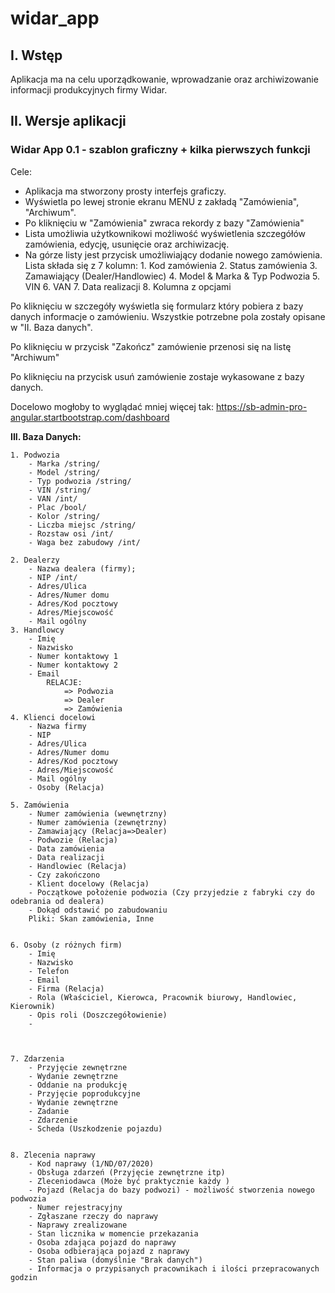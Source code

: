 # widar_app 

## I. Wstęp

Aplikacja ma na celu uporządkowanie, wprowadzanie oraz archiwizowanie informacji produkcyjnych firmy Widar. 
    

## II. Wersje aplikacji

### Widar App 0.1 - szablon graficzny + kilka pierwszych funkcji 

Cele:
- Aplikacja ma stworzony prosty interfejs graficzy. 
- Wyświetla po lewej stronie ekranu MENU z zakładą "Zamówienia", "Archiwum". 
- Po kliknięciu w "Zamówienia" zwraca rekordy z bazy "Zamówienia" 
- Lista umożliwia użytkownikowi możliwość wyświetlenia szczegółów zamówienia, edycję, usunięcie oraz archiwizację. 
- Na górze listy jest przycisk umożliwiający dodanie nowego zamówienia. Lista składa się z 7 kolumn:
            1. Kod zamówienia
            2. Status zamówienia
            3. Zamawiający (Dealer/Handlowiec)
            4. Model & Marka & Typ Podwozia
            5. VIN 
            6. VAN 
            7. Data realizacji
            8. Kolumna z opcjami
        
Po kliknięciu w szczegóły wyświetla się formularz który pobiera z bazy danych informacje o zamówieniu. Wszystkie potrzebne pola zostały opisane w "II. Baza danych". 

Po kliknięciu w przycisk "Zakończ" zamówienie przenosi się na listę "Archiwum"

Po kliknięciu na przycisk usuń zamówienie zostaje wykasowane z bazy danych. 

Docelowo mogłoby to wyglądać mniej więcej tak: https://sb-admin-pro-angular.startbootstrap.com/dashboard
    

**III. Baza Danych:** 

    1. Podwozia
        - Marka /string/
        - Model /string/
        - Typ podwozia /string/
        - VIN /string/
        - VAN /int/
        - Plac /bool/
        - Kolor /string/
        - Liczba miejsc /string/
        - Rozstaw osi /int/
        - Waga bez zabudowy /int/ 
        
    2. Dealerzy
        - Nazwa dealera (firmy);
        - NIP /int/
        - Adres/Ulica
        - Adres/Numer domu
        - Adres/Kod pocztowy
        - Adres/Miejscowość
        - Mail ogólny
    3. Handlowcy
        - Imię
        - Nazwisko
        - Numer kontaktowy 1
        - Numer kontaktowy 2
        - Email 
            RELACJE:
                => Podwozia
                => Dealer
                => Zamówienia
    4. Klienci docelowi
        - Nazwa firmy 
        - NIP
        - Adres/Ulica
        - Adres/Numer domu
        - Adres/Kod pocztowy
        - Adres/Miejscowość
        - Mail ogólny
        - Osoby (Relacja)

    5. Zamówienia
        - Numer zamówienia (wewnętrzny)
        - Numer zamówienia (zewnętrzny)
        - Zamawiający (Relacja=>Dealer)
        - Podwozie (Relacja)
        - Data zamówienia
        - Data realizacji
        - Handlowiec (Relacja)
        - Czy zakończono
        - Klient docelowy (Relacja)
        - Początkowe położenie podwozia (Czy przyjedzie z fabryki czy do odebrania od dealera)
        - Dokąd odstawić po zabudowaniu 
        Pliki: Skan zamówienia, Inne


    6. Osoby (z różnych firm)
        - Imię
        - Nazwisko
        - Telefon
        - Email
        - Firma (Relacja)
        - Rola (Właściciel, Kierowca, Pracownik biurowy, Handlowiec, Kierownik)
        - Opis roli (Doszczegółowienie)
        - 



    7. Zdarzenia
        - Przyjęcie zewnętrzne
        - Wydanie zewnętrzne 
        - Oddanie na produkcję
        - Przyjęcie poprodukcyjne
        - Wydanie zewnętrzne
        - Zadanie 
        - Zdarzenie 
        - Scheda (Uszkodzenie pojazdu)
 

    8. Zlecenia naprawy
        - Kod naprawy (1/ND/07/2020)
        - Obsługa zdarzeń (Przyjęcie zewnętrzne itp)
        - Zleceniodawca (Może być praktycznie każdy )
        - Pojazd (Relacja do bazy podwozi) - możliwość stworzenia nowego podwozia
        - Numer rejestracyjny
        - Zgłaszane rzeczy do naprawy 
        - Naprawy zrealizowane 
        - Stan licznika w momencie przekazania
        - Osoba zdająca pojazd do naprawy 
        - Osoba odbierająca pojazd z naprawy 
        - Stan paliwa (domyślnie "Brak danych")
        - Informacja o przypisanych pracownikach i ilości przepracowanych godzin
